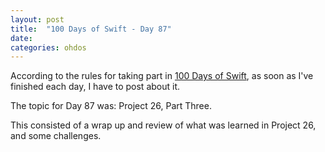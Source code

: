 ```yaml
---
layout: post
title:  "100 Days of Swift - Day 87"
date:
categories: ohdos
---
```

According to the rules for taking part in [100 Days of Swift](https://www.hackingwithswift.com/100), as soon as I've finished each day, I have to post about it.

The topic for Day 87 was: Project 26, Part Three.

This consisted of a wrap up and review of what was learned in Project 26, and some challenges.

